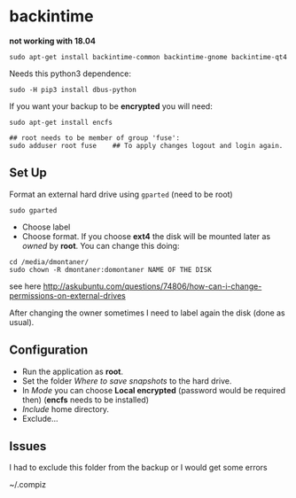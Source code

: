 backintime
===========

__not working with 18.04__


    sudo apt-get install backintime-common backintime-gnome backintime-qt4

Needs this python3 dependence:

    sudo -H pip3 install dbus-python

If you want your backup to be __encrypted__ you will need: 

    sudo apt-get install encfs
    
    ## root needs to be member of group 'fuse':  
    sudo adduser root fuse    ## To apply changes logout and login again.


Set Up
-------

Format an external hard drive using `gparted` (need to be root)

    sudo gparted

- Choose label
- Choose format.
  If you choose __ext4__ the disk will be mounted later as _owned_ by __root__. You can change this doing: 
```
cd /media/dmontaner/
sudo chown -R dmontaner:domontaner NAME OF THE DISK
```
see here <http://askubuntu.com/questions/74806/how-can-i-change-permissions-on-external-drives>

After changing the owner sometimes I need to label again the disk (done as usual).


Configuration
--------------

- Run the application as __root__. 
- Set the folder _Where to save snapshots_ to the hard drive.
- In _Mode_ you can choose __Local encrypted__ (password would be required then) (__encfs__ needs to be installed)
- _Include_ home directory.
- Exclude... 


Issues
-------------------

I had to exclude this folder from the backup or I would get some errors

~/.compiz
